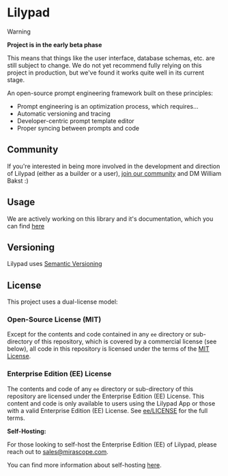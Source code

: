# Lilypad

> [!WARNING]
> __Project is in the early beta phase__
> 
> This means that things like the user interface, database schemas, etc. are still subject to change. We do not yet recommend fully relying on this project in production, but we've found it works quite well in its current stage.

An open-source prompt engineering framework built on these principles:

- Prompt engineering is an optimization process, which requires...
- Automatic versioning and tracing
- Developer-centric prompt template editor
- Proper syncing between prompts and code

## Community

If you're interested in being more involved in the development and direction of Lilypad (either as a builder or a user), [join our community](https://join.slack.com/t/mirascope-community/shared_invite/zt-2ilqhvmki-FB6LWluInUCkkjYD3oSjNA) and DM William Bakst :)

## Usage

We are actively working on this library and it's documentation, which you can find [here](https://lilypad.so/docs)

## Versioning

Lilypad uses [Semantic Versioning](https://semver.org/)

## License

This project uses a dual-license model:

### Open-Source License (MIT)

Except for the contents and code contained in any `ee` directory or sub-directory of this repository, which is covered by a commercial license (see below), all code in this repository is licensed under the terms of the [MIT License](https://github.com/Mirascope/lilypad/blob/main/LICENSE).

### Enterprise Edition (EE) License

The contents and code of any `ee` directory or sub-directory of this repository are licensed under the Enterprise Edition (EE) License. This content and code is only available to users using the Lilypad App or those with a valid Enterprise Edition (EE) License. See [ee/LICENSE](https://github.com/Mirascope/lilypad/blob/main/ee/LICENSE) for the full terms.

__Self-Hosting:__

For those looking to self-host the Enterprise Edition (EE) of Lilypad, please reach out to sales@mirascope.com.

You can find more information about self-hosting [here](https://lilypad.so/self-hosting).
